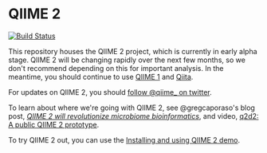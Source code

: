 # QIIME 2

[![Build Status](https://travis-ci.org/qiime2/qiime2.svg?branch=master)](https://travis-ci.org/qiime2/qiime2)

This repository houses the QIIME 2 project, which is currently in early alpha stage. QIIME 2 will be changing rapidly over the next few months, so we don't recommend depending on this for important analysis. In the meantime, you should continue to use [QIIME 1](http://www.qiime.org) and [Qiita](http://qiita.microbio.me).

For updates on QIIME 2, you should [follow @qiime_ on twitter](https://twitter.com/qiime_).

To learn about where we're going with QIIME 2, see @gregcaporaso's blog post, [*QIIME 2 will revolutionize microbiome bioinformatics*](http://americangut.org/qiime-2-will-revolutionize-microbiome-bioinformatics/), and  video, [q2d2: A public QIIME 2 prototype](https://www.youtube.com/watch?v=kllTtKWr5HQ). 

To try QIIME 2 out, you can use the [Installing and using QIIME 2 demo](https://github.com/qiime2/qiime2/wiki/Installing-and-using-QIIME-2).
